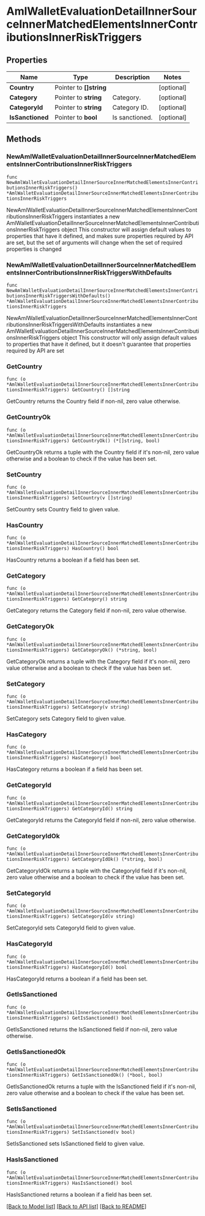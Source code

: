 # AmlWalletEvaluationDetailInnerSourceInnerMatchedElementsInnerContributionsInnerRiskTriggers

## Properties

Name | Type | Description | Notes
------------ | ------------- | ------------- | -------------
**Country** | Pointer to **[]string** |  | [optional] 
**Category** | Pointer to **string** | Category. | [optional] 
**CategoryId** | Pointer to **string** | Category ID. | [optional] 
**IsSanctioned** | Pointer to **bool** | Is sanctioned. | [optional] 

## Methods

### NewAmlWalletEvaluationDetailInnerSourceInnerMatchedElementsInnerContributionsInnerRiskTriggers

`func NewAmlWalletEvaluationDetailInnerSourceInnerMatchedElementsInnerContributionsInnerRiskTriggers() *AmlWalletEvaluationDetailInnerSourceInnerMatchedElementsInnerContributionsInnerRiskTriggers`

NewAmlWalletEvaluationDetailInnerSourceInnerMatchedElementsInnerContributionsInnerRiskTriggers instantiates a new AmlWalletEvaluationDetailInnerSourceInnerMatchedElementsInnerContributionsInnerRiskTriggers object
This constructor will assign default values to properties that have it defined,
and makes sure properties required by API are set, but the set of arguments
will change when the set of required properties is changed

### NewAmlWalletEvaluationDetailInnerSourceInnerMatchedElementsInnerContributionsInnerRiskTriggersWithDefaults

`func NewAmlWalletEvaluationDetailInnerSourceInnerMatchedElementsInnerContributionsInnerRiskTriggersWithDefaults() *AmlWalletEvaluationDetailInnerSourceInnerMatchedElementsInnerContributionsInnerRiskTriggers`

NewAmlWalletEvaluationDetailInnerSourceInnerMatchedElementsInnerContributionsInnerRiskTriggersWithDefaults instantiates a new AmlWalletEvaluationDetailInnerSourceInnerMatchedElementsInnerContributionsInnerRiskTriggers object
This constructor will only assign default values to properties that have it defined,
but it doesn't guarantee that properties required by API are set

### GetCountry

`func (o *AmlWalletEvaluationDetailInnerSourceInnerMatchedElementsInnerContributionsInnerRiskTriggers) GetCountry() []string`

GetCountry returns the Country field if non-nil, zero value otherwise.

### GetCountryOk

`func (o *AmlWalletEvaluationDetailInnerSourceInnerMatchedElementsInnerContributionsInnerRiskTriggers) GetCountryOk() (*[]string, bool)`

GetCountryOk returns a tuple with the Country field if it's non-nil, zero value otherwise
and a boolean to check if the value has been set.

### SetCountry

`func (o *AmlWalletEvaluationDetailInnerSourceInnerMatchedElementsInnerContributionsInnerRiskTriggers) SetCountry(v []string)`

SetCountry sets Country field to given value.

### HasCountry

`func (o *AmlWalletEvaluationDetailInnerSourceInnerMatchedElementsInnerContributionsInnerRiskTriggers) HasCountry() bool`

HasCountry returns a boolean if a field has been set.

### GetCategory

`func (o *AmlWalletEvaluationDetailInnerSourceInnerMatchedElementsInnerContributionsInnerRiskTriggers) GetCategory() string`

GetCategory returns the Category field if non-nil, zero value otherwise.

### GetCategoryOk

`func (o *AmlWalletEvaluationDetailInnerSourceInnerMatchedElementsInnerContributionsInnerRiskTriggers) GetCategoryOk() (*string, bool)`

GetCategoryOk returns a tuple with the Category field if it's non-nil, zero value otherwise
and a boolean to check if the value has been set.

### SetCategory

`func (o *AmlWalletEvaluationDetailInnerSourceInnerMatchedElementsInnerContributionsInnerRiskTriggers) SetCategory(v string)`

SetCategory sets Category field to given value.

### HasCategory

`func (o *AmlWalletEvaluationDetailInnerSourceInnerMatchedElementsInnerContributionsInnerRiskTriggers) HasCategory() bool`

HasCategory returns a boolean if a field has been set.

### GetCategoryId

`func (o *AmlWalletEvaluationDetailInnerSourceInnerMatchedElementsInnerContributionsInnerRiskTriggers) GetCategoryId() string`

GetCategoryId returns the CategoryId field if non-nil, zero value otherwise.

### GetCategoryIdOk

`func (o *AmlWalletEvaluationDetailInnerSourceInnerMatchedElementsInnerContributionsInnerRiskTriggers) GetCategoryIdOk() (*string, bool)`

GetCategoryIdOk returns a tuple with the CategoryId field if it's non-nil, zero value otherwise
and a boolean to check if the value has been set.

### SetCategoryId

`func (o *AmlWalletEvaluationDetailInnerSourceInnerMatchedElementsInnerContributionsInnerRiskTriggers) SetCategoryId(v string)`

SetCategoryId sets CategoryId field to given value.

### HasCategoryId

`func (o *AmlWalletEvaluationDetailInnerSourceInnerMatchedElementsInnerContributionsInnerRiskTriggers) HasCategoryId() bool`

HasCategoryId returns a boolean if a field has been set.

### GetIsSanctioned

`func (o *AmlWalletEvaluationDetailInnerSourceInnerMatchedElementsInnerContributionsInnerRiskTriggers) GetIsSanctioned() bool`

GetIsSanctioned returns the IsSanctioned field if non-nil, zero value otherwise.

### GetIsSanctionedOk

`func (o *AmlWalletEvaluationDetailInnerSourceInnerMatchedElementsInnerContributionsInnerRiskTriggers) GetIsSanctionedOk() (*bool, bool)`

GetIsSanctionedOk returns a tuple with the IsSanctioned field if it's non-nil, zero value otherwise
and a boolean to check if the value has been set.

### SetIsSanctioned

`func (o *AmlWalletEvaluationDetailInnerSourceInnerMatchedElementsInnerContributionsInnerRiskTriggers) SetIsSanctioned(v bool)`

SetIsSanctioned sets IsSanctioned field to given value.

### HasIsSanctioned

`func (o *AmlWalletEvaluationDetailInnerSourceInnerMatchedElementsInnerContributionsInnerRiskTriggers) HasIsSanctioned() bool`

HasIsSanctioned returns a boolean if a field has been set.


[[Back to Model list]](../README.md#documentation-for-models) [[Back to API list]](../README.md#documentation-for-api-endpoints) [[Back to README]](../README.md)


